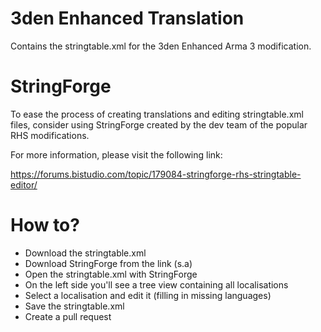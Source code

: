 # 3den Enhanced Translation
Contains the stringtable.xml for the 3den Enhanced Arma 3 modification.

# StringForge
To ease the process of creating translations and editing stringtable.xml files, consider using StringForge created by the dev team of the popular RHS modifications.

For more information, please visit the following link:

https://forums.bistudio.com/topic/179084-stringforge-rhs-stringtable-editor/


# How to?
* Download the stringtable.xml
* Download StringForge from the link (s.a)
* Open the stringtable.xml with StringForge
* On the left side you'll see a tree view containing all localisations
* Select a localisation and edit it (filling in missing languages)
* Save the stringtable.xml
* Create a pull request
